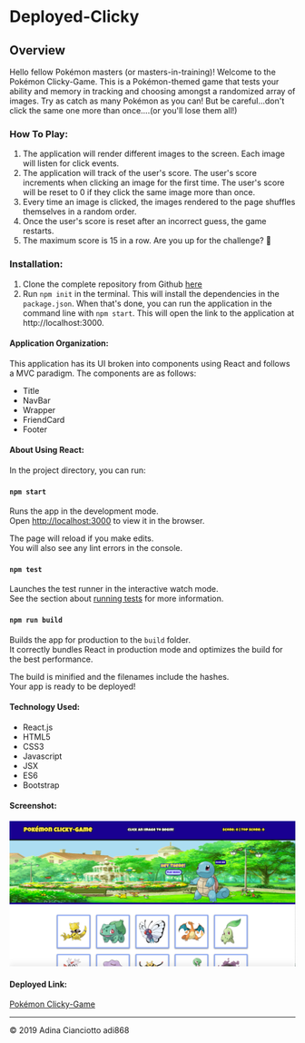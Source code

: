 # Deployed-Clicky

## Overview
Hello fellow Pokémon masters (or masters-in-training)! Welcome to the Pokémon Clicky-Game. This is a Pokémon-themed game that tests your ability and memory in tracking and choosing amongst a randomized array of images. Try as catch as many Pokémon as you can! But be careful...don't click the same one more than once....(or you'll lose them all!)

### How To Play:
1. The application will render different images to the screen. Each image will listen for click events.
2. The application will track of the user's score. The user's score increments when clicking an image for the first time. The user's score will be reset to 0 if they click the same image more than once.
3. Every time an image is clicked, the images rendered to the page shuffles themselves in a random order.
4. Once the user's score is reset after an incorrect guess, the game restarts.
5. The maximum score is 15 in a row. Are you up for the challenge? 😬

### Installation:
1. Clone the complete repository from Github [here](https://github.com/adi868/Clicky-Game)
2. Run `npm init` in the terminal. This will install the dependencies in the `package.json`. When that's done, you can run the application in the command line with `npm start`. This will open the link to the application at http://localhost:3000.

#### Application Organization:
This application has its UI broken into components using React and follows a MVC paradigm. The components are as follows:
* Title
* NavBar
* Wrapper
* FriendCard
* Footer

#### About Using React:

In the project directory, you can run:

#### `npm start`

Runs the app in the development mode.<br>
Open [http://localhost:3000](http://localhost:3000) to view it in the browser.

The page will reload if you make edits.<br>
You will also see any lint errors in the console.

#### `npm test`

Launches the test runner in the interactive watch mode.<br>
See the section about [running tests](https://facebook.github.io/create-react-app/docs/running-tests) for more information.

#### `npm run build`

Builds the app for production to the `build` folder.<br>
It correctly bundles React in production mode and optimizes the build for the best performance.

The build is minified and the filenames include the hashes.<br>
Your app is ready to be deployed!

#### Technology Used:
* React.js
* HTML5
* CSS3
* Javascript
* JSX
* ES6
* Bootstrap

#### Screenshot:
![Deployed Game](/images/clicky-game.png)

#### Deployed Link: 
[Pokémon Clicky-Game](https://adi868.github.io/Deployed-Clicky/)

---
© 2019 Adina Cianciotto adi868

